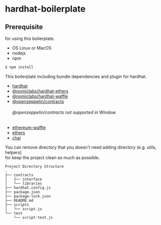 # hardhat-boilerplate
## Prerequisite
for using this bolierplate.
- OS Linux or MacOS
- nodejs
- npm

``` bash
$ npm install
```

This boilerplate including bundle dependencies and plugin for hardhat.
- [hardhat](https://www.npmjs.com/package/hardhat)
- [@nomiclabs/hardhat-ethers]()
- [@nomiclabs/hardhat-waffle](https://www.npmjs.com/package/@nomiclabs/hardhat-waffle)
- [@openzeppelin/contracts](https://www.npmjs.com/package/@nomiclabs/hardhat-ethers)  
  ###### @openzeppelin/contracts not supported in Window.
- [ethereum-waffle](https://www.npmjs.com/package/ethereum-waffle)
- [ethers](https://www.npmjs.com/package/ethers)
- [chai](https://www.npmjs.com/package/chai)

You can remove directory that you doesn't need adding directory (e.g. utils, helpers)  
for keep the project clean as much as possible.

``` text
Project Directory Structure
.
├── contracts
│   ├── interface
│   └── libraries
├── hardhat.config.js
├── package.json
├── package-lock.json
├── README.md
├── scripts
│   └── script.js
└── test
    └── script-test.js
```